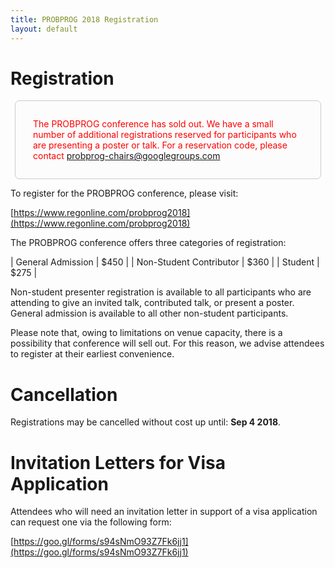 ```yaml
---
title: PROBPROG 2018 Registration
layout: default
---
```


# Registration

<div style="background:#fcfcfc;color:red;padding:2em;margin:1em 0.5em;border:1px solid #ccc;border-radius:0.5em">
    The PROBPROG conference has sold out. We have a small number of additional registrations reserved for participants who are presenting a poster or talk. For a reservation code, please contact 
    <a href="mailto:probprog-chairs@googlegroups.com">probprog-chairs@googlegroups.com</a>
</div>

To register for the PROBPROG conference, please visit:

[https://www.regonline.com/probprog2018](https://www.regonline.com/probprog2018)

The PROBPROG conference offers three categories of registration:

| General Admission         | $450             |
| Non-Student Contributor   | $360             |
| Student                   | $275             |

Non-student presenter registration is available to all participants who are attending to give an invited talk, contributed talk, or present a poster. General admission is available to all other non-student participants.

Please note that, owing to limitations on venue capacity, there is a possibility that conference will sell out. For this reason, we advise attendees to register at their earliest convenience.

# Cancellation 

Registrations may be cancelled without cost up until: **Sep 4 2018**.

# Invitation Letters for Visa Application

Attendees who will need an invitation letter in support of a visa application can request one via the following form:

[https://goo.gl/forms/s94sNmO93Z7Fk6jj1](https://goo.gl/forms/s94sNmO93Z7Fk6jj1)